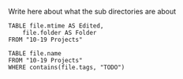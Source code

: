 Write here about what the sub directories are about



```dataview 
TABLE file.mtime AS Edited,
	file.folder AS Folder
FROM "10-19 Projects"
```

```dataview 
TABLE file.name
FROM "10-19 Projects"
WHERE contains(file.tags, "TODO")
```

